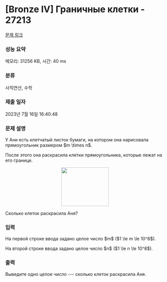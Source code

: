 # [Bronze IV] Граничные клетки - 27213 

[문제 링크](https://www.acmicpc.net/problem/27213) 

### 성능 요약

메모리: 31256 KB, 시간: 40 ms

### 분류

사칙연산, 수학

### 제출 일자

2023년 7월 16일 16:40:48

### 문제 설명

<p>У Ани есть клетчатый листок бумаги, на котором она нарисовала прямоугольник размером $m \times n$.</p>

<p>После этого она раскрасила клетки прямоугольника, которые лежат на его границе.</p>

<p style="text-align: center;"><img alt="" src="" style="width: 150px; height: 122px;"></p>

<p>Сколько клеток раскрасила Аня?</p>

### 입력 

 <p>На первой строке ввода задано целое число $m$ ($1 \le m \le 10^8$).</p>

<p>На второй строке ввода задано целое число $n$ ($1 \le n \le 10^8$).</p>

### 출력 

 <p>Выведите одно целое число --- сколько клеток раскрасила Аня.</p>

